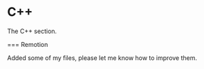 C++
===

The C++ section.

===
Remotion

Added some of my files, please let me know how to improve them. 
